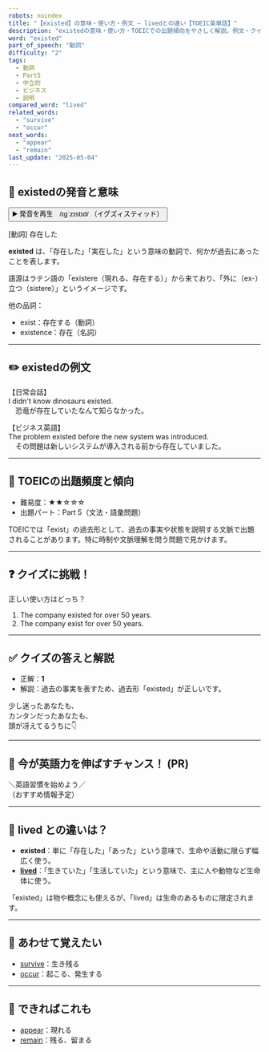 ```yaml
---
robots: noindex
title: "【existed】の意味・使い方・例文 ― livedとの違い【TOEIC英単語】"
description: "existedの意味・使い方・TOEICでの出題傾向をやさしく解説。例文・クイズ付きでlivedとの違いもわかりやすく学べます。"
word: "existed"
part_of_speech: "動詞"
difficulty: "2"
tags:
  - 動詞
  - Part5
  - 中立的
  - ビジネス
  - 説明
compared_word: "lived"
related_words:
  - "survive"
  - "occur"
next_words:
  - "appear"
  - "remain"
last_update: "2025-05-04"
---
```


## 🔰 existedの発音と意味

<button class="play-audio" onclick="playTTS('existed')">
  <span class="play-audio-main">
    ▶️ 発音を再生　/ɪɡˈzɪstɪd/
  </span>
  <span class="play-audio-sub">
    （イグズィスティッド）
  </span>
</button>

[動詞] 存在した

**existed** は、「存在した」「実在した」という意味の動詞で、何かが過去にあったことを表します。

語源はラテン語の「existere（現れる、存在する）」から来ており、「外に（ex-）立つ（sistere）」というイメージです。

他の品詞：  
- exist：存在する（動詞）
- existence：存在（名詞）

---

## ✏️ existedの例文

【日常会話】  
I didn't know dinosaurs existed.  
　恐竜が存在していたなんて知らなかった。

【ビジネス英語】  
The problem existed before the new system was introduced.  
　その問題は新しいシステムが導入される前から存在していました。

---

## 🎯 TOEICの出題頻度と傾向

- 難易度：★★☆☆☆
- 出題パート：Part 5（文法・語彙問題）

TOEICでは「exist」の過去形として、過去の事実や状態を説明する文脈で出題されることがあります。特に時制や文脈理解を問う問題で見かけます。

---

## ❓ クイズに挑戦！

正しい使い方はどっち？

1. The company existed for over 50 years.  
2. The company exist for over 50 years.

---

## ✅ クイズの答えと解説

- 正解：**1**
- 解説：過去の事実を表すため、過去形「existed」が正しいです。

少し迷ったあなたも、  
カンタンだったあなたも、  
頭が冴えてるうちに👇️

---

## 🚀 今が英語力を伸ばすチャンス！ (PR)

<div class="info-center">
＼英語習慣を始めよう／<br>  
（おすすめ情報予定）
</div>

---

## 🤔  lived との違いは？

- **existed**：単に「存在した」「あった」という意味で、生命や活動に限らず幅広く使う。
- **[lived](/lived)**：「生きていた」「生活していた」という意味で、主に人や動物など生命体に使う。

「existed」は物や概念にも使えるが、「lived」は生命のあるものに限定されます。

---

## 🧩 あわせて覚えたい

- [survive](/survive)：生き残る
- [occur](/occur)：起こる、発生する

---

## 📖 できればこれも

- [appear](/appear)：現れる
- [remain](/remain)：残る、留まる

<!-- cvid: aid08_bid13 -->
